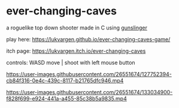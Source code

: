# ever-changing-caves
a roguelike top down shooter made in C using [gunslinger](https://github.com/MrFrenik/gunslinger)

play here: https://lukvargen.github.io/ever-changing-caves-game/

itch page: https://lukvargen.itch.io/ever-changing-caves

controls: WASD move | shoot with left mouse button



https://user-images.githubusercontent.com/26551674/127752394-cb84f316-0e4c-439c-8117-b21765dfc946.mp4


https://user-images.githubusercontent.com/26551674/133034900-f828f699-e924-441a-a455-85c38b5a9835.mp4



